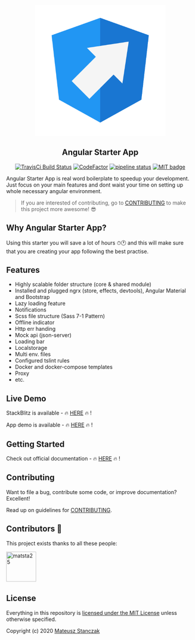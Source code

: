 <p align="center">
    <img src="https://raw.githubusercontent.com/matsta25/angular-starter-app/master/src/assets/logo.svg?sanitize=true" alt="Angular Starter App" height="350px">
</p>
    
<h2 align="center">Angular Starter App</h2>

<p align="center">
    <a href="https://travis-ci.org/github/matsta25/angular-starter-app"><img src="https://travis-ci.org/matsta25/angular-starter-app.svg?branch=master" alt="TravisCi Build Status"/></a>
    <a href="https://www.codefactor.io/repository/github/matsta25/angular-starter-app"><img src="https://www.codefactor.io/repository/github/matsta25/angular-starter-app/badge" alt="CodeFactor" /></a>
    <!---
        add custom badge below: 'pipeline' => 'docs'
        https://medium.com/@iffi33/adding-custom-badges-to-gitlab-a9af8e3f3569
    --->
    <a href="https://gitlab.com/matsta25/angular-starter-app/-/commits/master"><img alt="pipeline status" src="https://gitlab.com/matsta25/angular-starter-app/badges/master/pipeline.svg?job=docs" /></a>
    <a href="https://opensource.org/licenses/MIT"><img src="http://img.shields.io/badge/license-MIT-brightgreen.svg" alt="MIT badge"/></a>
</p>

Angular Starter App is real word boilerplate to speedup your development. 
Just focus on your main features and dont waist your time on setting up whole necessary angular environment.

> If you are interested of contributing, go to [CONTRIBUTING](https://github.com/matsta25/angular-starter-app/blob/master/CONTRIBUTING.md) to make this project more awesome! :sunglasses:

## Why Angular Starter App?

Using this starter you will save a lot of hours ⏱:clock1: and this will make sure that you are creating your app following the best practise. 

## Features

   - Highly scalable folder structure (core & shared module)
   - Installed and plugged ngrx (store, effects, devtools), Angular Material and Bootstrap
   - Lazy loading feature
   - Notifications 
   - Scss file structure (Sass 7-1 Pattern)
   - Offline indicator
   - Http err handing
   - Mock api (json-server)
   - Loading bar
   - Localstorage
   - Multi env. files
   - Configured tslint rules
   - Docker and docker-compose templates
   - Proxy
   - etc.

## Live Demo

StackBlitz is available -  :fire: [HERE](https://stackblitz.com/github/matsta25/angular-starter-app) :fire: !

App demo is available -  :fire: [HERE](https://matsta25.github.io/angular-starter-app) :fire: !

## Getting Started

Check out official documentation - :fire: [HERE](https://matsta25.gitlab.io/angular-starter-app/docs/) :fire: !

<!---
## Examples
--->

## Contributing

Want to file a bug, contribute some code, or improve documentation? Excellent!

Read up on guidelines for [CONTRIBUTING](https://github.com/matsta25/angular-starter-app/blob/master/CONTRIBUTING.md).

## Contributors :muscle: 

This project exists thanks to all these people:

[//]: contributor-faces

<a href="https://github.com/matsta25"><img src="https://avatars2.githubusercontent.com/u/32844571?v=4" title="matsta25" width="80" height="80"></a>

## License

Everything in this repository is [licensed under the MIT License][license] unless otherwise specified.

Copyright (c) 2020 [Mateusz Stanczak]

[license]: https://github.com/matsta25/angular-starter-app/blob/master/LICENSE
[Mateusz Stanczak]: https://github.com/matsta25

<!---

##### Mock feature (json-server):
1. Run:
```
    npm run mock
```

INFO:
API is available on http://localhost:3000/api/posts and http://localhost:3000/posts.
API is serving data created with faker.js.
To add more fake data just edit mock/index.js :)

##### Docker feature:

1. Using docker-compose:
```
    docker-compose up --build
```

2. Alternatively using docker:
build: 
```
    docker build -t angular-starter-app-image .
```

run
```
    docker run --name angular-starter-app-container -d -p 80:80 angular-starter-app-image
```

INFO:
Site is available at http://localhost.
Dockerfile is using nginx.conf.

##### Multi environment conf feature:

For env/developer one:
```
    npm run start:one
```

For env/developer two:
```
    npm run start:two
```

INFO:
Package is available with 2 additional different environments e.g like developers. 

#####  TODO list

 *  [x] project files structure
 *  [x] core module
 *  [x] shared module
 *  [x] angular material
 *  [x] bootstrap
 *  [x] scss file structure
 *  [x] lazy loading
 *  [x] mock
 *  [x] multi env
 *  [x] ngrx store
 *  [x] ngrx effects
 *  [x] ngrx devtools
 *  [x] tslint
 *  [x] localstorage
 *  [x] notification
 *  [x] online notification
 *  [x] docker compose
 *  [x] docker file
 *  [x] slim bar loading
 *  [x] custom snackbar with x icon
 *  [x] console log easter egg
 *  [x] stackblitz 
 *  [x] interceptor err notification 
 *  [x] .editorconfig
 *  [x] .github/issue_template
 *  [x] .github/pull_request_template
 *  [x] proxy
 *  [ ] root component for feature module
 
 *  [x] github corner
 *  [ ] docs
 *  [ ] readme gif
 *  [ ] project tree

 
 *  [ ] ?font fix when offline
 *  [ ] ?spinner when loading
 *  [ ] ?shared NgRx isLoading/err - ? USELESS IF USING PROGRESSBAR
 *  [ ] ?group docker docker-compose nginx.conf files - into new dir?
 *  [ ] i18n?
 *  [ ] PWA?
 *  [ ] ?ngrx entity - TO MUCH 'blech'
 *  [ ] ?table pagination async
 
 - select color template - https://colorsinspo.com/:
 gray - #40514e
 blue - #2f89fc
 green - #30e3ca
 white - #f5f5f5
 - contribution nice table
 - licence
 - contribution rules
 - color sh - https://asciinema.org/
 - tslint , EOL
-->

